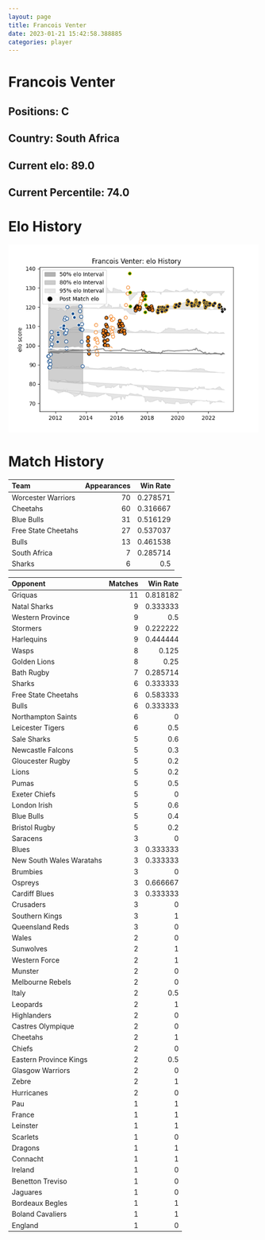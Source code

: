 ```yaml
---  
layout: page  
title: Francois Venter  
date: 2023-01-21 15:42:58.388885  
categories: player  
---
```

# Francois Venter

## Positions: C

## Country: South Africa

## Current elo: 89.0

## Current Percentile: 74.0

# Elo History


![elo history](history_FrancoisVenter.png)
# Match History


| Team                |   Appearances |   Win Rate |
|:--------------------|--------------:|-----------:|
| Worcester Warriors  |            70 |   0.278571 |
| Cheetahs            |            60 |   0.316667 |
| Blue Bulls          |            31 |   0.516129 |
| Free State Cheetahs |            27 |   0.537037 |
| Bulls               |            13 |   0.461538 |
| South Africa        |             7 |   0.285714 |
| Sharks              |             6 |   0.5      |

| Opponent                 |   Matches |   Win Rate |
|:-------------------------|----------:|-----------:|
| Griquas                  |        11 |   0.818182 |
| Natal Sharks             |         9 |   0.333333 |
| Western Province         |         9 |   0.5      |
| Stormers                 |         9 |   0.222222 |
| Harlequins               |         9 |   0.444444 |
| Wasps                    |         8 |   0.125    |
| Golden Lions             |         8 |   0.25     |
| Bath Rugby               |         7 |   0.285714 |
| Sharks                   |         6 |   0.333333 |
| Free State Cheetahs      |         6 |   0.583333 |
| Bulls                    |         6 |   0.333333 |
| Northampton Saints       |         6 |   0        |
| Leicester Tigers         |         6 |   0.5      |
| Sale Sharks              |         5 |   0.6      |
| Newcastle Falcons        |         5 |   0.3      |
| Gloucester Rugby         |         5 |   0.2      |
| Lions                    |         5 |   0.2      |
| Pumas                    |         5 |   0.5      |
| Exeter Chiefs            |         5 |   0        |
| London Irish             |         5 |   0.6      |
| Blue Bulls               |         5 |   0.4      |
| Bristol Rugby            |         5 |   0.2      |
| Saracens                 |         3 |   0        |
| Blues                    |         3 |   0.333333 |
| New South Wales Waratahs |         3 |   0.333333 |
| Brumbies                 |         3 |   0        |
| Ospreys                  |         3 |   0.666667 |
| Cardiff Blues            |         3 |   0.333333 |
| Crusaders                |         3 |   0        |
| Southern Kings           |         3 |   1        |
| Queensland Reds          |         3 |   0        |
| Wales                    |         2 |   0        |
| Sunwolves                |         2 |   1        |
| Western Force            |         2 |   1        |
| Munster                  |         2 |   0        |
| Melbourne Rebels         |         2 |   0        |
| Italy                    |         2 |   0.5      |
| Leopards                 |         2 |   1        |
| Highlanders              |         2 |   0        |
| Castres Olympique        |         2 |   0        |
| Cheetahs                 |         2 |   1        |
| Chiefs                   |         2 |   0        |
| Eastern Province Kings   |         2 |   0.5      |
| Glasgow Warriors         |         2 |   0        |
| Zebre                    |         2 |   1        |
| Hurricanes               |         2 |   0        |
| Pau                      |         1 |   1        |
| France                   |         1 |   1        |
| Leinster                 |         1 |   1        |
| Scarlets                 |         1 |   0        |
| Dragons                  |         1 |   1        |
| Connacht                 |         1 |   1        |
| Ireland                  |         1 |   0        |
| Benetton Treviso         |         1 |   0        |
| Jaguares                 |         1 |   0        |
| Bordeaux Begles          |         1 |   1        |
| Boland Cavaliers         |         1 |   1        |
| England                  |         1 |   0        |